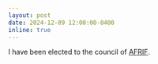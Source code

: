 ```yaml
---
layout: post
date: 2024-12-09 12:00:00-0400
inline: true
---
```


I have been elected to the council of [AFRIF](http://afrif.irisa.fr).
